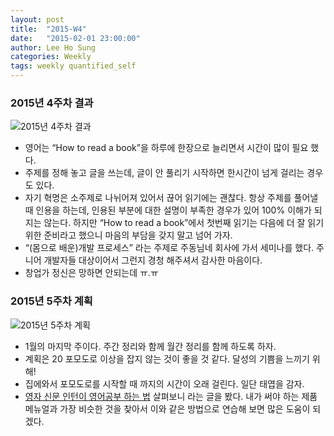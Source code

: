 ```yaml
---
layout: post
title:  "2015-W4"
date:   "2015-02-01 23:00:00"
author: Lee Ho Sung
categories: Weekly
tags: weekly quantified_self
---
```

	
### 2015년 4주차 결과
![2015년 4주차 결과](/assets/2015-W4-1.png)

* 영어는 “How to read a book”을 하루에 한장으로 늘리면서 시간이 많이 필요 했다.
* 주제를 정해 놓고 글을 쓰는데, 글이 안 풀리기 시작하면 한시간이 넘게 걸리는 경우도 있다. 
* 자기 혁명은 소주제로 나뉘어져 있어서 끊어 읽기에는 괜찮다. 항상 주제를 풀어낼때 인용을 하는데, 인용된 부분에 대한 설명이 부족한 경우가 있어 100% 이해가 되지는 않는다. 하지만 “How to read a book”에서 첫번째 읽기는 다음에 더 잘 읽기위한 준비라고 했으니 마음의 부담을 갖지 말고 넘어 가자. 
* “(몸으로 배운)개발 프로세스” 라는 주제로 주동님네 회사에 가서 세미나를 했다. 주니어 개발자들 대상이어서 그런지 경청 해주셔서 감사한 마음이다.
* 창업가 정신은 망하면 안되는데 ㅠ.ㅠ 

### 2015년 5주차 계획 
![2015년 5주차 계획](/assets/2015-W4-2.png)

* 1월의 마지막 주이다. 주간 정리와 함께 월간 정리를 함께 하도록 하자. 
* 계획은 20 포모도로 이상을 잡지 않는 것이 좋을 것 같다. 달성의 기쁨을 느끼기 위해!
* 집에와서 포모도로를 시작할 때 까지의 시간이 오래 걸린다. 일단 태엽을 감자. 
* [영자 신문 인턴이 영어공부 하는 법](https://dadoc.or.kr/905) 살펴보니 라는 글을 봤다. 내가 써야 하는 제품 메뉴얼과 가장 비슷한 것을 찾아서 이와 같은 방법으로 연습해 보면 많은 도움이 되겠다.
